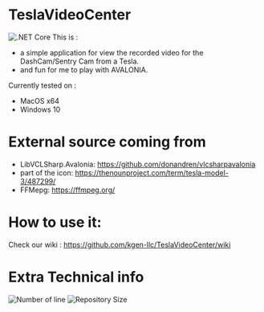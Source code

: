 # TeslaVideoCenter

![.NET Core](https://github.com/fforjan/TeslaVideoCenter/workflows/Main%20Build/badge.svg)
This is :
- a simple application for view the recorded video for the DashCam/Sentry Cam from a Tesla.
- and fun for me to play with AVALONIA.

Currently tested on :
- MacOS x64
- Windows 10

# External source coming from 
 - LibVCLSharp.Avalonia: https://github.com/donandren/vlcsharpavalonia
 - part of the icon: https://thenounproject.com/term/tesla-model-3/487299/
 - FFMepg: https://ffmpeg.org/

# How to use it:
Check our wiki : https://github.com/kgen-llc/TeslaVideoCenter/wiki

# Extra  Technical info
![Number of line](https://img.shields.io/tokei/lines/github/kgen-llc/TeslaVideoCenter)
![Repository Size](https://img.shields.io/github/repo-size/kgen-llc/TeslaVideoCenter)
